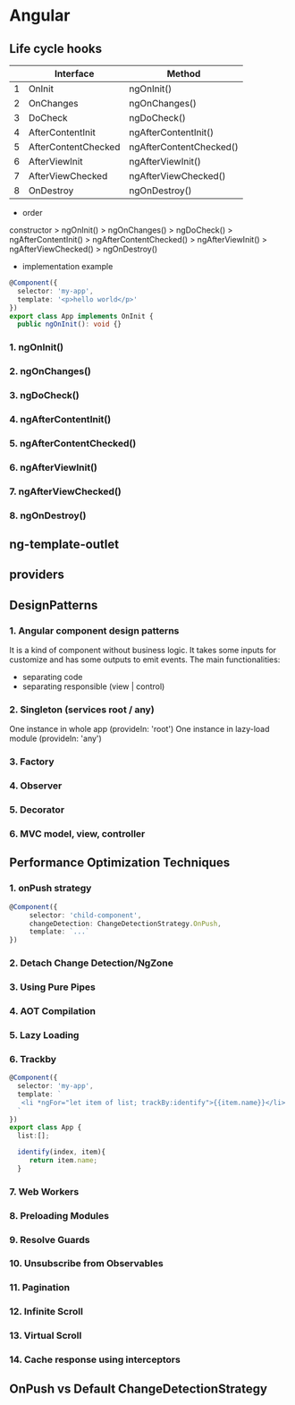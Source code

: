 # Angular

## Life cycle hooks

|     | Interface           | Method                  |
| --- | ------------------- | ----------------------- |
| 1   | OnInit              | ngOnInit()              |
| 2   | OnChanges           | ngOnChanges()           |
| 3   | DoCheck             | ngDoCheck()             |
| 4   | AfterContentInit    | ngAfterContentInit()    |
| 5   | AfterContentChecked | ngAfterContentChecked() |
| 6   | AfterViewInit       | ngAfterViewInit()       |
| 7   | AfterViewChecked    | ngAfterViewChecked()    |
| 8   | OnDestroy           | ngOnDestroy()           |

- order

constructor > ngOnInit() > ngOnChanges() > ngDoCheck() >
ngAfterContentInit() > ngAfterContentChecked() >
ngAfterViewInit() > ngAfterViewChecked() > ngOnDestroy()

- implementation example

```typescript
@Component({
  selector: 'my-app',
  template: '<p>hello world</p>'
})
export class App implements OnInit {
  public ngOnInit(): void {}
```

### 1. ngOnInit()

### 2. ngOnChanges()

### 3. ngDoCheck()

### 4. ngAfterContentInit()

### 5. ngAfterContentChecked()

### 6. ngAfterViewInit()

### 7. ngAfterViewChecked()

### 8. ngOnDestroy()

## ng-template-outlet

## providers

## DesignPatterns

### 1. Angular component design patterns

It is a kind of component without business logic. It takes some inputs for customize and has some outputs to emit events. The main functionalities:

- separating code
- separating responsible (view | control)

### 2. Singleton (services root / any)

One instance in whole app (provideIn: 'root')
One instance in lazy-load module (provideIn: 'any')

### 3. Factory

### 4. Observer

### 5. Decorator

### 6. MVC model, view, controller

## Performance Optimization Techniques

### 1. onPush strategy

```typescript
@Component({
     selector: 'child-component',
     changeDetection: ChangeDetectionStrategy.OnPush,
     template: `...`
})
```

### 2. Detach Change Detection/NgZone

### 3. Using Pure Pipes

### 4. AOT Compilation

### 5. Lazy Loading

### 6. Trackby

```typescript
@Component({
  selector: 'my-app',
  template: `
   <li *ngFor="let item of list; trackBy:identify">{{item.name}}</li>
  `
})
export class App {
  list:[];

  identify(index, item){
     return item.name;
  }
```

### 7. Web Workers

### 8. Preloading Modules

### 9. Resolve Guards

### 10. Unsubscribe from Observables

### 11. Pagination

### 12. Infinite Scroll

### 13. Virtual Scroll

### 14. Cache response using interceptors

## OnPush vs Default ChangeDetectionStrategy
